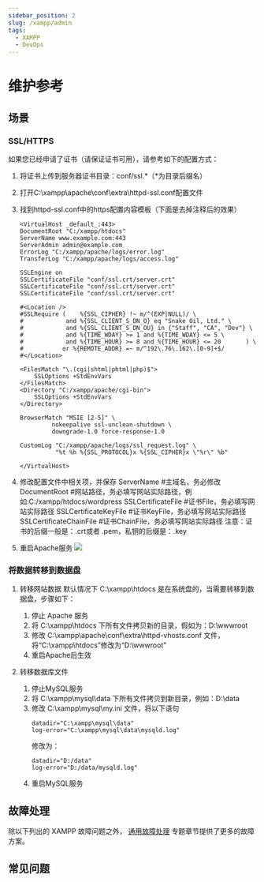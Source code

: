 ```yaml
---
sidebar_position: 2
slug: /xampp/admin
tags:
  - XAMPP
  - DevOps
---
```



# 维护参考

## 场景

### SSL/HTTPS

如果您已经申请了证书（请保证证书可用），请参考如下的配置方式：

1.  将证书上传到服务器证书目录：conf/ssl.*（*为目录后缀名）
2.  打开C:\xampp\apache\conf\extra\httpd-ssl.conf配置文件
3.  找到httpd-ssl.conf中的https配置内容模板（下面是去掉注释后的效果）

    ```
    <VirtualHost _default_:443>
    DocumentRoot "C:/xampp/htdocs"
    ServerName www.example.com:443
    ServerAdmin admin@example.com
    ErrorLog "C:/xampp/apache/logs/error.log"
    TransferLog "C:/xampp/apache/logs/access.log"

    SSLEngine on
    SSLCertificateFile "conf/ssl.crt/server.crt"
    SSLCertificateFile "conf/ssl.crt/server.crt"
    SSLCertificateFile "conf/ssl.crt/server.crt"

    #<Location />
    #SSLRequire (    %{SSL_CIPHER} !~ m/^(EXP|NULL)/ \
    #            and %{SSL_CLIENT_S_DN_O} eq "Snake Oil, Ltd." \
    #            and %{SSL_CLIENT_S_DN_OU} in {"Staff", "CA", "Dev"} \
    #            and %{TIME_WDAY} >= 1 and %{TIME_WDAY} <= 5 \
    #            and %{TIME_HOUR} >= 8 and %{TIME_HOUR} <= 20       ) \
    #           or %{REMOTE_ADDR} =~ m/^192\.76\.162\.[0-9]+$/
    #</Location>

    <FilesMatch "\.(cgi|shtml|phtml|php)$">
        SSLOptions +StdEnvVars
    </FilesMatch>
    <Directory "C:/xampp/apache/cgi-bin">
        SSLOptions +StdEnvVars
    </Directory>

    BrowserMatch "MSIE [2-5]" \
             nokeepalive ssl-unclean-shutdown \
             downgrade-1.0 force-response-1.0

    CustomLog "C:/xampp/apache/logs/ssl_request.log" \
              "%t %h %{SSL_PROTOCOL}x %{SSL_CIPHER}x \"%r\" %b"

    </VirtualHost>     
    ```

4.  修改配置文件中相关项，并保存 ServerName  #主域名，务必修改 DocumentRoot #网站路径，务必填写网站实际路径，例如:C:/xampp/htdocs/wordpress SSLCertificateFile #证书File，务必填写网站实际路径 SSLCertificateKeyFile #证书KeyFile，务必填写网站实际路径 SSLCertificateChainFile #证书ChainFile，务必填写网站实际路径 注意：证书的后缀一般是：.crt或者 .pem，私钥的后缀是：.key
5.  重启Apache服务 ![](http://libs.websoft9.com/Websoft9/DocsPicture/zh/xampp/xampp-ss-websoft9.png)



### 将数据转移到数据盘

1. 转移网站数据
默认情况下 C:\xampp\htdocs 是在系统盘的，当需要转移到数据盘，步骤如下：
	1. 停止 Apache 服务
	2. 将 C:\xampp\htdocs 下所有文件拷贝新的目录，假如为：D:\wwwroot
	3. 修改 C:\xampp\apache\conf\extra\httpd-vhosts.conf 文件，	将“C:\xampp\htdocs”修改为“D:\wwwroot”
	4. 重启Apache后生效

2. 转移数据库文件
	1. 停止MySQL服务
	2. 将 C:\xampp\mysql\data 下所有文件拷贝到新目录，例如：D:\data
	3. 修改 C:\xampp\mysql\my.ini 文件，将以下语句
		~~~
        datadir="C:\xampp\mysql\data"
        log-error="C:\xampp\mysql\data\mysqld.log"
        ~~~
        修改为：
        ~~~
        datadir="D:/data"
        log-error="D:/data/mysqld.log"
        ~~~
     4. 重启MySQL服务


## 故障处理

除以下列出的 XAMPP 故障问题之外， [通用故障处理](../troubleshooting) 专题章节提供了更多的故障方案。 

## 常见问题